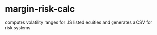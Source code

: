 # margin-risk-calc
computes volatility ranges for US listed equities and generates a CSV for risk systems
